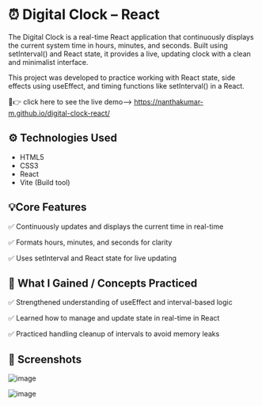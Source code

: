 # ⏰ Digital Clock – React

The Digital Clock is a real-time React application that continuously displays the current system time in hours, minutes, and seconds. Built using setInterval() and React state, it provides a live, updating clock with a clean and minimalist interface.

This project was developed to practice working with React state, side effects using useEffect, and timing functions like setInterval() in a React.

🔗👉 click here to see the live demo--> https://nanthakumar-m.github.io/digital-clock-react/


## ⚙️ Technologies Used

- HTML5
- CSS3
- React
- Vite (Build tool)

## 💡Core Features

✅ Continuously updates and displays the current time in real-time

✅ Formats hours, minutes, and seconds for clarity

✅ Uses setInterval and React state for live updating

## 🎯 What I Gained  / Concepts Practiced

✅ Strengthened understanding of useEffect and interval-based logic

✅ Learned how to manage and update state in real-time in React

✅ Practiced handling cleanup of intervals to avoid memory leaks

## 📸 Screenshots

![image](https://github.com/user-attachments/assets/ed1b987a-c30e-4eca-9a7c-8461e45d8ff0)

![image](https://github.com/user-attachments/assets/8977af00-acab-49d3-8c55-30a6da0e9022)

